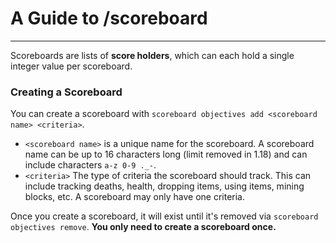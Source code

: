 # A Guide to /scoreboard
---

Scoreboards are lists of **score holders**, which can each hold a single integer value per scoreboard.

### Creating a Scoreboard

You can create a scoreboard with `scoreboard objectives add <scoreboard name> <criteria>`.

 - `<scoreboard name>` is a unique name for the scoreboard. A scoreboard name can be up to 16 characters long (limit removed in 1.18) and can include characters `a-z 0-9 ._-`.
 - `<criteria>` The type of criteria the scoreboard should track. This can include tracking deaths, health, dropping items, using items, mining blocks, etc.
 A scoreboard may only have one criteria.

Once you create a scoreboard, it will exist until it's removed via `scoreboard objectives remove`.
**You only need to create a scoreboard once.**

